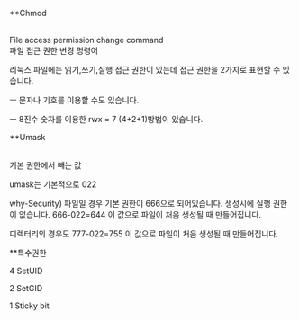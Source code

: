 **Chmod <br>
<br>

File access permission change command<br>
파일 접근 권한 변경 명령어<br>



리눅스 파일에는 읽기,쓰기,실행 접근 권한이 있는데 
접근 권한을 2가지로 표현할 수 있습니다. 

ㅡ 문자나 기호를 이용할 수도 있습니다.

ㅡ 8진수 숫자를 이용한 rwx = 7 (4+2+1)방법이 있습니다. 


**Umask

<br>
기본 권한에서 빼는 값

umask는 기본적으로 022

why-Security) 파일일 경우 기본 권한이 666으로 되어있습니다. 생성시에 실행 권한이 없습니다.
666-022=644 이 값으로 파일이 처음 생성될 때 만들어집니다. 


디렉터리의 경우도 777-022=755 이 값으로 파일이 처음 생성될 때 만들어집니다.


**특수권한

4  SetUID

2  SetGID

1 Sticky bit








